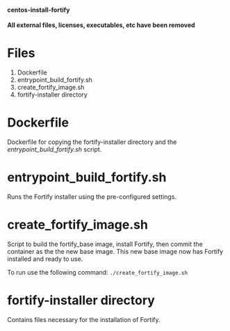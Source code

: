 #### centos-install-fortify

**All external files, licenses, executables, etc have been removed**

# Files

1. Dockerfile
2. entrypoint_build_fortify.sh
3. create_fortify_image.sh
4. fortify-installer directory

# Dockerfile

Dockerfile for copying the fortify-installer directory and the *entrypoint_build_fortify.sh* script.

# entrypoint_build_fortify.sh

Runs the Fortify installer using the pre-configured settings.

# create_fortify_image.sh

Script to build the fortify_base image, install Fortify, then commit the container as the the new base image. This new base image now has Fortify installed and ready to use.

To run use the following command: `./create_fortify_image.sh`

# fortify-installer directory

Contains files necessary for the installation of Fortify.





